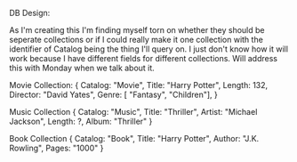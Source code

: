 DB Design:

As I'm creating this I'm finding myself torn on whether they should be seperate collections or if I could really make it one collection with the identifier of Catalog being the thing I'll query on. I just don't know how it will work because I have different fields for different collections. Will address this with Monday when we talk about it.

Movie Collection:
{
      Catalog: "Movie",
      Title: "Harry Potter",
      Length: 132,
      Director: "David Yates",
      Genre: [ "Fantasy", "Children"],
   }
   
Music Collection
   {
      Catalog: "Music",
      Title: "Thriller",
      Artist: "Michael Jackson",
      Length: ?,
      Album: "Thriller"
   }
   
Book Collection
   {
      Catalog: "Book",
      Title: "Harry Potter",
      Author: "J.K. Rowling",
      Pages: "1000"
   }
